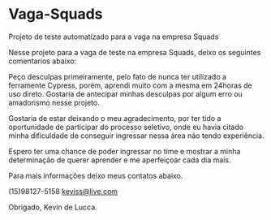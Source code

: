 # Vaga-Squads
Projeto de teste automatizado para a vaga na empresa Squads

Nesse projeto para a vaga de teste na empresa Squads, deixo os seguintes comentarios abaixo:

Peço desculpas primeiramente, pelo fato de nunca ter utilizado a ferramente Cypress, porém, aprendi muito com a mesma em 24horas de uso direto. Gostaria de antecipar minhas desculpas por algum erro ou amadorismo nesse projeto.

Gostaria de estar deixando o meu agradecimento, por ter tido a oportunidade de participar do processo seletivo, onde eu havia citado minha dificuldade de conseguir ingressar nessa área não tendo experiência.

Espero ter uma chance de poder ingressar no time e mostrar a minha determinação de querer aprender e me aperfeiçoar cada dia mais.

Para mais informações deixo meus contatos abaixo.

(15)98127-5158
keviss@live.com

Obrigado,
Kevin de Lucca.
